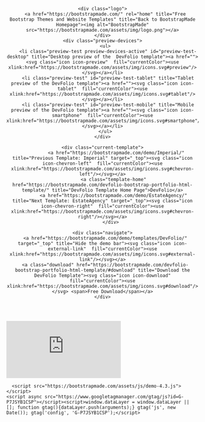 <!DOCTYPE html>
<html>

<head>
  <meta charset="UTF-8">
  <meta name="viewport" content="width=device-width, initial-scale=1.0">
  <title>DevFolio Bootstrap Template Demo</title>
  <meta name="robots" content="noindex, nofollow">
    <link rel="stylesheet" href="https://bootstrapmade.com/assets/css/demo-4.3.css">
  </head>

<body>
  <header id="header">

    <div class="logo">
      <a href="https://bootstrapmade.com/" rel="home" title="Free Bootstrap Themes and Website Templates" title="Back to BootstrapMade Homepage"><img alt="BootstrapMade" src="https://bootstrapmade.com/assets/img/logo.png"></a>
    </div>
    <div class="preview-devices">
      <ul>
        <li class="preview-test preview-devices-active" id="preview-test-desktop" title="Desktop preview of the  DevFolio template"><a href=""><svg class="icon icon-preview"  fill="currentColor"><use xlink:href="https://bootstrapmade.com/assets/img/icons.svg#preview"/></svg></a></li>
        <li class="preview-test" id="preview-test-tablet" title="Tablet preview of the DevFolio template"><a href=""><svg class="icon icon-tablet"  fill="currentColor"><use xlink:href="https://bootstrapmade.com/assets/img/icons.svg#tablet"/></svg></a></li>
        <li class="preview-test" id="preview-test-mobile" title="Mobile preview of the DevFolio template"><a href=""><svg class="icon icon-smartphone"  fill="currentColor"><use xlink:href="https://bootstrapmade.com/assets/img/icons.svg#smartphone"/></svg></a></li>
      </ul>
    </div>

    <div class="current-template">
              <a href="https://bootstrapmade.com/demo/Imperial/" title="Previous Template: Imperial" target="_top"><svg class="icon icon-chevron-left"  fill="currentColor"><use xlink:href="https://bootstrapmade.com/assets/img/icons.svg#chevron-left"/></svg></a>
            <a class="template-home" href="https://bootstrapmade.com/devfolio-bootstrap-portfolio-html-template/" title="DevFolio Template Home Page">DevFolio</a>
            <a href="https://bootstrapmade.com/demo/EstateAgency/" title="Next Template: EstateAgency" target="_top"><svg class="icon icon-chevron-right"  fill="currentColor"><use xlink:href="https://bootstrapmade.com/assets/img/icons.svg#chevron-right"/></svg></a>
          </div>
    
    <div class="navigate">
      <a href="https://bootstrapmade.com/demo/templates/DevFolio/" target="_top" title="Hide the demo bar"><svg class="icon icon-external-link"  fill="currentColor"><use xlink:href="https://bootstrapmade.com/assets/img/icons.svg#external-link"/></svg></a>
      <a class="download" href="https://bootstrapmade.com/devfolio-bootstrap-portfolio-html-template/#download" title="Download the DevFolio Template"><svg class="icon icon-download"  fill="currentColor"><use xlink:href="https://bootstrapmade.com/assets/img/icons.svg#download"/></svg> <span>Free Download</span></a>
    </div>

  </header>


  <div id="preview">
    <iframe id="preview-frame" class="preview-desktop" src="https://bootstrapmade.com/demo/templates/DevFolio/" frameborder="0"></iframe>
  </div>

      <script src="https://bootstrapmade.com/assets/js/demo-4.3.js"></script>
    <script async src="https://www.googletagmanager.com/gtag/js?id=G-P7JSYB1CSP"></script><script>window.dataLayer = window.dataLayer || []; function gtag(){dataLayer.push(arguments);} gtag('js', new Date()); gtag('config', 'G-P7JSYB1CSP');</script>
</body>

</html>
